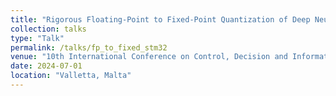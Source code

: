 ```yaml
---
title: "Rigorous Floating-Point to Fixed-Point Quantization of Deep Neural Networks on STM32 Micro-controllers"
collection: talks
type: "Talk"
permalink: /talks/fp_to_fixed_stm32
venue: "10th International Conference on Control, Decision and Information Technologies (CoDIT 2024)"
date: 2024-07-01
location: "Valletta, Malta"
---
```

